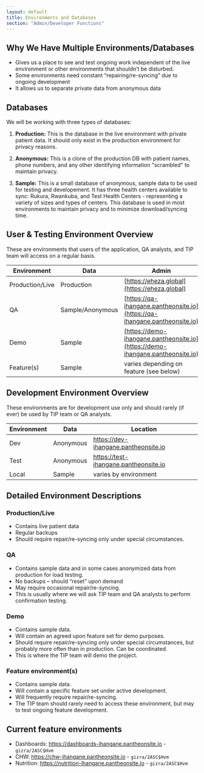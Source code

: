 ```yaml
---
layout: default
title: Environments and Databases
section: "Admin/Developer Functions"
---
```

## Why We Have Multiple Environments/Databases
- Gives us a place to see and test ongoing work independent of the live environment or other environments that shouldn’t be disturbed.
- Some environments need constant “repairing/re-syncing” due to ongoing development
- It allows us to separate private data from anonymous data

## Databases
We will be working with three types of databases:
1. **Production:** This is the database in the live environment with private patient data. It should only exist in the production environment for privacy reasons.

1. **Anonymous:** This is a clone of the production DB with patient names, phone numbers, and any other identifying information "scrambled" to maintain privacy.

1. **Sample:** This is a small database of anonymous, sample data to be used for testing and developement. It has three health centers available to sync: Rukura, Rwankuba, and Test Health Centers - representing a variety of sizes and types of centers. This database is used in most environments to maintain privacy and to minimize download/syncing time.

## User & Testing Environment Overview
These are environments that users of the application, QA analysts, and TIP team will access on a regular basis.

Environment | Data | Admin | App
------- | ------- | ------- | -------
Production/Live | Production | [https://eheza.global](https://eheza.global) | [https://eheza.global/app](https://eheza.global/app)
QA | Sample/Anonymous | [https://qa-ihangane.pantheonsite.io](https://qa-ihangane.pantheonsite.io) | [https://qa-ihangane.pantheonsite.io/app](https://qa-ihangane.pantheonsite.io/app)
Demo | Sample | [https://demo-ihangane.pantheonsite.io](https://demo-ihangane.pantheonsite.io) | [https://demo-ihangane.pantheonsite.io/app](https://demo-ihangane.pantheonsite.io/app)
Feature(s) | Sample | varies depending on feature (see below)

## Development Environment Overview
These environments are for development use only and should rarely (if ever) be used by TIP team or QA analysts.

Environment | Data | Location
------- | ------- | -------
Dev | Anonymous | https://dev-ihangane.pantheonsite.io
Test | Anonymous | https://test-ihangane.pantheonsite.io
Local | Sample | varies by environment

## Detailed Environment Descriptions
### Production/Live
- Contains live patient data
- Regular backups
- Should require repair/re-syncing only under special circumstances.

### QA
- Contains sample data and in some cases anonymized data from production for load testing.
- No backups – should “reset” upon demand
- May require occasional repair/re-syncing.
- This is usually where we will ask TIP team and QA analysts to perform confirmation testing.

### Demo
- Contains sample data.
- Will contain an agreed upon feature set for demo purposes.
- Should require repair/re-syncing only under special circumstances, but probably more often than in production. Can be coordinated.
- This is where the TIP team will demo the project.

### Feature environment(s)
- Contains sample data.
- Will contain a specific feature set under active development.
- Will frequently require repair/re-syncing.
- The TIP team should rarely need to access these environment, but may to test ongoing feature development.

## Current feature environments
- Dashboards: https://dashboards-ihangane.pantheonsite.io - `gizra/2ASC$Hvm`
- CHW: https://chw-ihangane.pantheonsite.io - `gizra/2ASC$Hvm`
- Nutrition: https://nutrition-ihangane.pantheonsite.io - `gizra/2ASC$Hvm`
